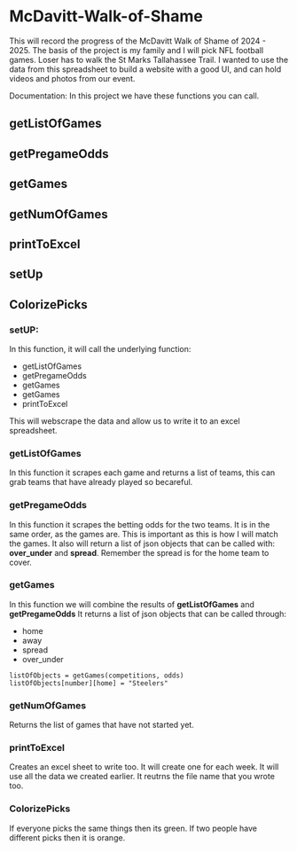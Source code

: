 # McDavitt-Walk-of-Shame
This will record the progress of the McDavitt Walk of Shame of 2024 - 2025. The basis of the project is my family and I will pick NFL football games. Loser has to walk the St Marks Tallahassee Trail. I wanted to use the data from this spreadsheet to build a website with a good UI, and can hold videos and photos from our event.

Documentation:
In this project we have these functions you can call.
## getListOfGames
## getPregameOdds
## getGames
## getNumOfGames
## printToExcel
## setUp
## ColorizePicks

### setUP:
In this function, it will call the underlying function:
 - getListOfGames
 - getPregameOdds
 - getGames
 - getGames
 - printToExcel

This will webscrape the data and allow us to write it to an excel spreadsheet.

### getListOfGames
In this function it scrapes each game and returns a list of teams,
this can grab teams that have already played so becareful.

### getPregameOdds
In this function it scrapes the betting odds for the two teams. It is in the same order,
as the games are. This is important as this is how I will match the games. It also will
return a list of json objects that can be called with: **over_under** and **spread**. Remember the spread
is for the home team to cover.

### getGames
In this function we will combine the results of **getListOfGames** and **getPregameOdds** 
It returns a list of json objects that can be called through:
- home
- away
- spread
- over_under
```
listOfObjects = getGames(competitions, odds)
listOfObjects[number][home] = "Steelers"
```

### getNumOfGames
Returns the list of games that have not started yet.

### printToExcel
Creates an excel sheet to write too. It will create one for each week. It will use
all the data we created earlier. It reutrns the file name that you wrote too.

### ColorizePicks
If everyone picks the same things then its green.
If two people have different picks then it is orange.
